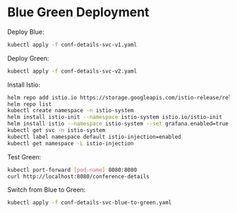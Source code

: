 # Blue Green Deployment

Deploy Blue: 

```bash
kubectl apply -f conf-details-svc-v1.yaml
```

Deploy Green: 
```bash
kubectl apply -f conf-details-svc-v2.yaml
```

Install Istio:
```bash
helm repo add istio.io https://storage.googleapis.com/istio-release/releases/1.1.7/charts/
helm repo list
kubectl create namespace -n istio-system
helm install istio-init --namespace istio-system istio.io/istio-init
helm install istio --namespace istio-system --set grafana.enabled=true istio.io/istio
kubectl get svc -n istio-system
kubectl label namespace default istio-injection=enabled
kubectl get namespace -L istio-injection
```

Test Green:
```bash
kubectl port-forward [pod-name] 8080:8080
curl http://localhost:8080/conference-details
```

Switch from Blue to Green:
```bash
kubectl apply -f conf-details-svc-blue-to-green.yaml
```
